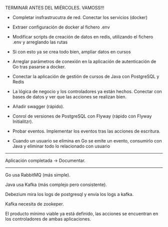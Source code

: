 TERMINAR ANTES DEL MIÉRCOLES. VAMOSS!!!

- Completar insfrastrucutra de red. Conectar los servicios (docker)
- Extraer configuración de docker al fichero .env
- Modificar scripts de creación de datos en redis, utilizando el fichero .env y arreglando las rutas
- Si con esto ya se crea todo bien, ampliar datos en cursos
  
- Arreglar parámetros de conexión en la aplicación de autenticación de Go tras pasarse a docker.

- Conectar la aplicación de gestión de cursos de Java con PostgreSQL y Redis
- La lógica de negocio y los controladores ya están hechos. Conectar con bases de datos y ver que las acciones se realizan bien.

- Añadir swagger (rápido).
- Conrol de versiones de PostgreSQL con Flyway (rápido con Flyway Initialitzr).

- Probar eventos. Implementar los eventos tras las acciones de escritura.

- Cuando un usuario se elimina en Go se emite un evento, consumirlo con Java y eliminar todo lo relacionado con usuario

---

Aplicación completada -> Documentar.

---


Go usa RabbitMQ (más simple).

Java usa Kafka (más complejo pero consistente).

Debezium mira los logs de postgresql y envía los logs a kafka.

Kafka necesita de zookeper.

El producto mínimo viable ya está definido, las acciones se encuentran en los controladores de ambas aplicaciones.
